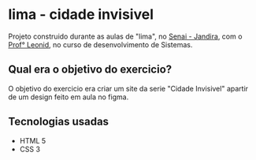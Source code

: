 # lima - cidade invisivel

Projeto construido durante as aulas de "lima", no <a href="https://jandira.sp.senai.br/">Senai - Jandira</a>, com o <a href="https://github.com/fernandoleonid">Prof° Leonid</a>, no curso de desenvolvimento de Sistemas.

## Qual era o objetivo do exercicio?

O objetivo do exercicio era criar um site da serie "Cidade Invisivel" apartir de um design feito em aula no figma.

## Tecnologias usadas

-   HTML 5
-   CSS 3
